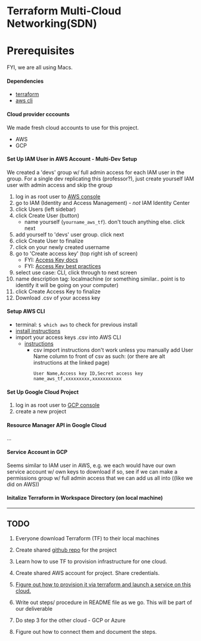 # Terraform Multi-Cloud Networking(SDN)


# Prerequisites

FYI, we are all using Macs.
#### Dependencies
* [terraform](https://developer.hashicorp.com/terraform/tutorials/aws-get-started/install-cli)
* [aws cli](https://docs.aws.amazon.com/cli/latest/userguide/getting-started-install.html)

#### Cloud provider cccounts
We made fresh cloud accounts to use for this project.
* AWS
* GCP


#### Set Up IAM User in AWS Account - Multi-Dev Setup

We created a 'devs' group w/ full admin access for each IAM user in the group.
For a single dev replicating this (professor?), just create yourself IAM user with admin access and skip the group

1. log in as root user to [AWS console](https://aws.amazon.com/console/)
2. go to IAM (Identity and Access Management)   - *not* IAM Identity Center
3. click Users  (left sidebar)
4. click Create User  (button)
    * name yourself (`yourname_aws_tf`). don't touch anything else. click next
5. add yourself to 'devs' user group. click next
6. click Create User to finalize
7. click on your newly created username
8. go to 'Create access key'  (top right ish of screen)
    * FYI: [Access Key docs](https://docs.aws.amazon.com/IAM/latest/UserGuide/id_credentials_access-keys.html)
    * FYI: [Access Key best practices](https://docs.aws.amazon.com/IAM/latest/UserGuide/id_credentials_access-keys.html#securing_access-keys)
9. select use case: CLI, click through to next screen
10. name description tag: localmachine  (or something similar.. point is to identify it will be going on your computer)
11. click Create Access Key to finalize
12. Download .csv of your access key

#### Setup AWS CLI
* terminal:  `$ which aws` to check for previous install
* [install instructions](https://docs.aws.amazon.com/cli/latest/userguide/getting-started-install.html)
* import your access keys .csv into AWS CLI
    * [instructions](https://docs.aws.amazon.com/cli/latest/userguide/cli-authentication-user.html#cli-authentication-user-configure-csv)
        * csv import instructions don't work unless you manually add User Name column to front of csv as such: (or there are alt instructions at the linked page)
            ```
            User Name,Access key ID,Secret access key
            name_aws_tf,xxxxxxxxx,xxxxxxxxxxx
            ```



#### Set Up Google Cloud Project
1. log in as root user to [GCP console](https://console.cloud.google.com/)
2. create a new project

#### Resource Manager API in Google Cloud
...

#### Service Account in GCP
Seems similar to IAM user in AWS, e.g. we each would have our own service account w/ own keys to download
if so, see if we can make a permissions group w/ full admin access  that we can add us all into ((like we did on AWS))

#### Initalize Terraform in Workspace Directory (on local machine)


--------------------------
## TODO

1. Everyone download Terraform (TF) to their local machines

3. Create shared [github repo](https://github.com/joshua-Evans-1/terraform-multi-cloud) for the project

1. Learn how to use TF to provision infrastructure for one cloud.

3. Create shared AWS account for project. Share credentials.

3. [Figure out how to provision it via terraform and launch a service on this cloud.](https://developer.hashicorp.com/terraform/intro) 

4. Write out steps/ procedure in README file as we go. This will be part of our deliverable

6. Do step 3 for the other cloud - GCP or Azure

8. Figure out how to connect them and document the steps.
